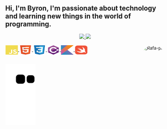 ## Hi, I'm Byron, I'm passionate about technology and learning new things in the world of programming.
<div align="center">
  <a href="https://github.com/Bmejia24">
  <img height="180em" src="https://github-readme-stats.vercel.app/api?username=Bmejia24&show_icons=true&theme=blue-green&include_all_commits=true&count_private=true"/>
  <img height="180em" src="https://github-readme-stats.vercel.app/api/top-langs/?username=Bmejia24&layout=compact&langs_count=7&theme=blue-green"/>
</div>
<div style="display: inline_block"><br>
  <img align="center" alt="Rafa-Js" height="30" width="40" src="https://raw.githubusercontent.com/devicons/devicon/master/icons/javascript/javascript-plain.svg">
  <img align="center" alt="Rafa-HTML" height="30" width="40" src="https://raw.githubusercontent.com/devicons/devicon/master/icons/html5/html5-original.svg">
  <img align="center" alt="Rafa-CSS" height="30" width="40" src="https://raw.githubusercontent.com/devicons/devicon/master/icons/css3/css3-original.svg">
  <img align="center" alt="Rafa-Csharp" height="30" width="40" src="https://raw.githubusercontent.com/devicons/devicon/master/icons/csharp/csharp-original.svg">
  <img align="center" alt="Rafa-Csharp" height="30" width="40" src="https://raw.githubusercontent.com/devicons/devicon/master/icons/kotlin/kotlin-original.svg">
  <img align="center" alt="Rafa-Python" height="30" width="40" src="https://raw.githubusercontent.com/devicons/devicon/master/icons/swift/swift-original.svg">
  <img align="right" alt="Rafa-pic" height="150" style="border-radius:50px;" src="https://media.discordapp.net/attachments/929254350218477588/929254423249711144/favpng_computer-programming-programmer-clip-art.png?width=719&height=567">
</div>
  
  ##
 
<div> 
 
  ![Snake animation](https://github.com/Bmejia24/Bmejia24/blob/output/github-contribution-grid-snake.svg)
 
</div>
